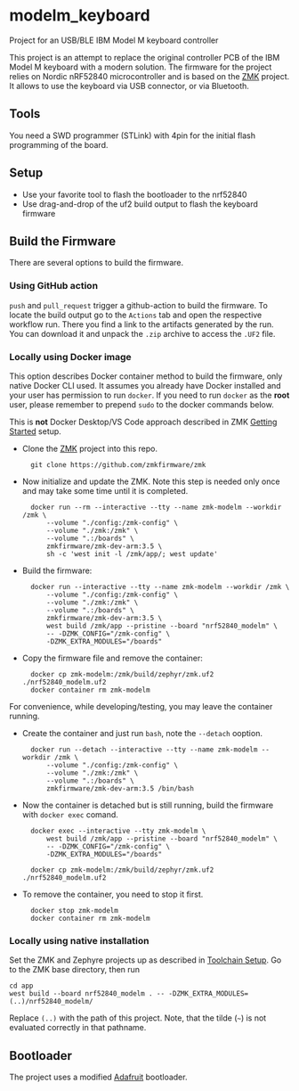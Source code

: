 # modelm_keyboard
Project for an USB/BLE IBM Model M keyboard controller

This project is an attempt to replace the original controller PCB of the IBM Model M keyboard with a modern solution.
The firmware for the project relies on Nordic nRF52840 microcontroller and is based on the [ZMK](https://github.com/zmkfirmware) project.
It allows to use the keyboard via USB connector, or via Bluetooth.

## Tools

You need a SWD programmer (STLink) with 4pin for the initial flash programming of the board.

## Setup

* Use your favorite tool to flash the bootloader to the nrf52840
* Use drag-and-drop of the uf2 build output to flash the keyboard firmware

## Build the Firmware

There are several options to build the firmware.

### Using GitHub action

`push` and `pull_request` trigger a github-action to build the firmware. To locate the build output
go to the `Actions` tab and open the respective workflow run. There you find a link to the artifacts
generated by the run. You can download it and unpack the `.zip` archive to access the `.UF2` file.

### Locally using Docker image

This option describes Docker container method to build the firmware, only native Docker CLI used.
It assumes you already have Docker installed and your user has permission to run `docker`. If you need to run `docker` as the **root** user, please remember to prepend `sudo` to the docker commands below.

This is **not** Docker Desktop/VS Code approach described in ZMK [Getting Started](https://zmk.dev/docs/development/local-toolchain/setup/docker) setup.

* Clone the [ZMK](https://github.com/zmkfirmware) project into this repo.

        git clone https://github.com/zmkfirmware/zmk

* Now initialize and update the ZMK. Note this step is needed only once and may take some time until it is completed.

        docker run --rm --interactive --tty --name zmk-modelm --workdir /zmk \
            --volume "./config:/zmk-config" \
            --volume "./zmk:/zmk" \
            --volume ".:/boards" \
            zmkfirmware/zmk-dev-arm:3.5 \
            sh -c 'west init -l /zmk/app/; west update'

* Build the firmware:

        docker run --interactive --tty --name zmk-modelm --workdir /zmk \
            --volume "./config:/zmk-config" \
            --volume "./zmk:/zmk" \
            --volume ".:/boards" \
            zmkfirmware/zmk-dev-arm:3.5 \
            west build /zmk/app --pristine --board "nrf52840_modelm" \
            -- -DZMK_CONFIG="/zmk-config" \
            -DZMK_EXTRA_MODULES="/boards" 

* Copy the firmware file and remove the container:

        docker cp zmk-modelm:/zmk/build/zephyr/zmk.uf2 ./nrf52840_modelm.uf2
        docker container rm zmk-modelm

For convenience, while developing/testing, you may leave the container running.

* Create the container and just run `bash`, note the `--detach` ooption.

        docker run --detach --interactive --tty --name zmk-modelm --workdir /zmk \
            --volume "./config:/zmk-config" \
            --volume "./zmk:/zmk" \
            --volume ".:/boards" \
            zmkfirmware/zmk-dev-arm:3.5 /bin/bash

* Now the container is detached but is still running, build the firmware with `docker exec` comand.

        docker exec --interactive --tty zmk-modelm \
            west build /zmk/app --pristine --board "nrf52840_modelm" \
            -- -DZMK_CONFIG="/zmk-config" \
            -DZMK_EXTRA_MODULES="/boards"
        
        docker cp zmk-modelm:/zmk/build/zephyr/zmk.uf2 ./nrf52840_modelm.uf2

* To remove the container, you need to stop it first.

        docker stop zmk-modelm
        docker container rm zmk-modelm

### Locally using native installation

Set the ZMK and Zephyre projects up as described in [Toolchain Setup](https://zmk.dev/docs/development/setup).
Go to the ZMK base directory, then run

    cd app
    west build --board nrf52840_modelm . -- -DZMK_EXTRA_MODULES=(..)/nrf52840_modelm/

Replace `(..)` with the path of this project. Note, that the tilde (`~`) is not evaluated correctly in that pathname.

## Bootloader

The project uses a modified [Adafruit](https://github.com/stroma123/Adafruit_nRF52_Bootloader.git) bootloader.
